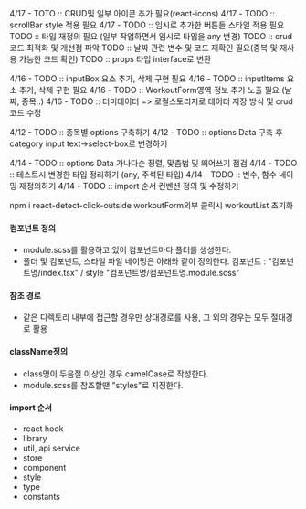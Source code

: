 4/17 - TOTO :: CRUD및 일부 아이콘 추가 필요(react-icons)
4/17 - TODO :: scrollBar style 적용 필요
4/17 - TODO :: 임시로 추가한 버튼들 스타일 적용 필요
TODO :: 타입 재정의 필요 (일부 작업하면서 임시로 타입을 any 변경)
TODO :: crud 코드 최적화 및 개선점 파악
TODO :: 날짜 관련 변수 및 코드 재확인 필요(중복 및 재사용 가능한 코드 확인)
TODO :: props 타입 interface로 변환

4/16 - TODO :: inputBox 요소 추가, 삭제 구현 필요
4/16 - TODO :: inputItems 요소 추가, 삭제 구현 필요
4/16 - TODO :: WorkoutForm영역 정보 추가 노출 필요 (날짜, 종목..)
4/16 - TODO :: 더미데이터 => 로컬스토리지로 데이터 저장 방식 및 crud코드 수정

4/12 - TODO :: 종목별 options 구축하기
4/12 - TODO :: options Data 구축 후 category input text->select-box로 변경하기

4/14 - TODO :: options Data 가나다순 정렬, 맞춤법 및 띄어쓰기 점검
4/14 - TODO :: 테스트시 변경한 타입 정리하기 (any, 주석된 타입)
4/14 - TODO :: 변수, 함수 네이밍 재정의하기
4/14 - TODO :: import 순서 컨벤션 정의 및 수정하기

npm i react-detect-click-outside workoutForm외부 클릭시 workoutList 초기화

#### 컴포넌트 정의

- module.scss를 활용하고 있어 컴포넌트마다 폴더를 생성한다.
- 폴더 및 컴포넌트, 스타일 파일 네이밍은 아래와 같이 정의한다.
  컴포넌트 : "컴포넌트명/index.tsx" / style "컴포넌트명/컴포넌트명.module.scss"

#### 참조 경로

- 같은 디렉토리 내부에 접근할 경우만 상대경로를 사용, 그 외의 경우는 모두 절대경로 활용

#### className정의

- class명이 두음절 이상인 경우 camelCase로 작성한다.
- module.scss를 참조할땐 "styles"로 지정한다.

#### import 순서

- react hook
- library
- util, api service
- store
- component
- style
- type
- constants
